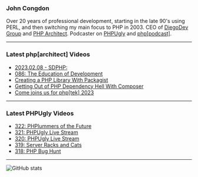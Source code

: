 ### John Congdon

Over 20 years of professional development, starting in the late 90's using PERL, and then switching my main focus to PHP in 2003.
CEO of [DiegoDev Group][ws_diegodev] and [PHP Architect][ws_phparch].
Podcaster on [PHPUgly][ws_phpugly] and [php[podcast]][ws_phparch].

---

### Latest php[architect] Videos
<!-- PHPARCHITECT:START -->
- [2023.02.08 - SDPHP:](https://www.youtube.com/watch?v=uHNnFyDZ-q0)
- [086: The Education of Development](https://www.youtube.com/watch?v=dHt9Mm6CtRw)
- [Creating a PHP Library With Packagist](https://www.youtube.com/watch?v=eVHP4iSCqh8)
- [Getting Out of PHP Dependency Hell With Composer](https://www.youtube.com/watch?v=4Cfbje5WHdk)
- [Come joins us for php[tek] 2023](https://www.youtube.com/watch?v=mzzQsVTBxig)
<!-- PHPARCHITECT:END -->

---

### Latest PHPUgly Videos
<!-- PHPUGLY:START -->
- [322: PHPlummers of the Future](https://www.youtube.com/watch?v=-MbY4AFd-u0)
- [321: PHPUgly Live Stream](https://www.youtube.com/watch?v=F2sNRIXskpM)
- [320: PHPUgly Live Stream](https://www.youtube.com/watch?v=6_2n0miZD9o)
- [319: Server Racks and Cats](https://www.youtube.com/watch?v=hi0DlMJy0oQ)
- [318: PHP Bug Hunt](https://www.youtube.com/watch?v=v8XyaRrJ6MQ)
<!-- PHPUGLY:END -->

---

![GitHub stats](https://github-readme-stats.vercel.app/api?username=johncongdon&show_icons=true&hide_border=true&hide=stars&count_private=true)  


[ws_diegodev]: https://www.diegodev.com
[ws_phparch]: https://www.phparch.com
[ws_phpugly]: https://www.phpugly.com

